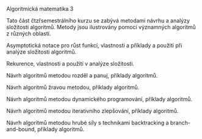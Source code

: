 Algoritmická matematika 3

Tato část čtzřsemestrálního kurzu se zabývá metodami návrhu a analýzy složitosti algoritmů. Metody jsou ilustrovány pomocí významných algoritmů z různých oblastí.

Asymptotická notace pro růst funkcí, vlastnosti
a příklady a použití při analýze složitosti algoritmů.

Rekurence, vlastnosti a použití v analýze složitosti.

Návrh algoritmů metodou rozděl a panuj, příklady algoritmů.

Návrh algoritmů žravou metodou, příklady algoritmů.

Návrh algoritmů metodou dynamického programování, příklady algoritmů.

Návrh algoritmů metodou iterativního zlepšování, příklady algoritmů.

Návrh algoritmů metodou hrubé síly s technikami backtracking a branch-and-bound,
příklady algoritmů.
